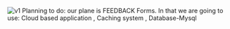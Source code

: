 ![v1](https://user-images.githubusercontent.com/90098627/139678139-913e6187-384b-4059-9fbc-e0ac73edcaf2.jpeg)
Planning to do: our plane is FEEDBACK Forms.
In that we are going to use:
Cloud based application ,
Caching system ,
Database-Mysql

